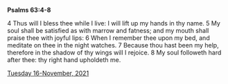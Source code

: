 **Psalms 63:4-8**

4 Thus will I bless thee while I live: I will lift up my hands in thy name. 5 My soul shall be satisfied as with marrow and fatness; and my mouth shall praise thee with joyful lips: 6 When I remember thee upon my bed, and meditate on thee in the night watches. 7 Because thou hast been my help, therefore in the shadow of thy wings will I rejoice. 8 My soul followeth hard after thee: thy right hand upholdeth me.

[Tuesday 16-November, 2021](https://t.me/s/daily_scripture)
